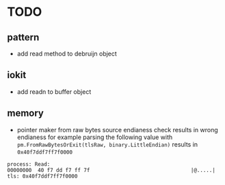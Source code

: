 # TODO

## pattern

- add read method to debruijn object

## iokit

- add readn to buffer object

## memory

- pointer maker from raw bytes source endianess check results
  in wrong endianess for example parsing the following value with
  `pm.FromRawBytesOrExit(tlsRaw, binary.LittleEndian)` results in
  `0x40f7ddf7ff7f0000`

```
process: Read:
00000000  40 f7 dd f7 ff 7f                                 |@.....|
tls: 0x40f7ddf7ff7f0000
```
